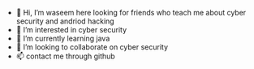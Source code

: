 - 👋 Hi, I’m waseem here looking for friends who teach me about cyber security and andriod hacking
- 👀 I’m interested in cyber security
- 🌱 I’m currently learning java
- 💞️ I’m looking to collaborate on cyber security
- 📫 contact me through github

<!---
sajidawaseem/sajidawaseem is a ✨ special ✨ repository because its `README.md` (this file) appears on your GitHub profile.
You can click the Preview link to take a look at your changes.
--->
